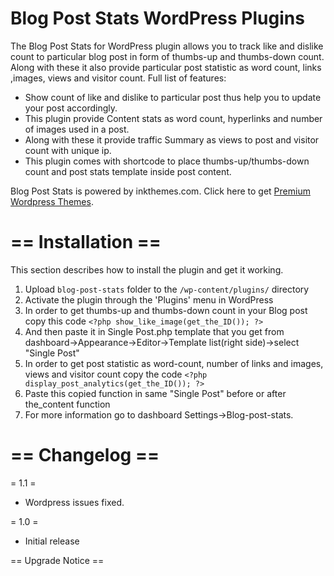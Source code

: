 # Blog Post Stats WordPress Plugins


The Blog Post Stats for WordPress plugin allows you to track like and dislike count to particular blog post in form of thumbs-up and thumbs-down count. 
Along with these it also provide particular post statistic as word count, links ,images, views and visitor count.
Full list of features:

* Show count of like and dislike to particular post thus help you to update your post accordingly. 
* This plugin provide Content stats as word count, hyperlinks and number of images used in a post.
* Along with these it provide traffic Summary as views to post and visitor count with unique ip.
* This plugin comes with shortcode to place thumbs-up/thumbs-down count and post stats template inside post content.

Blog Post Stats is powered by inkthemes.com.
Click here to get [Premium Wordpress Themes](http://www.inkthemes.com).



# == Installation ==

This section describes how to install the plugin and get it working.

1. Upload `blog-post-stats` folder to the `/wp-content/plugins/` directory
1. Activate the plugin through the 'Plugins' menu in WordPress
1. In order to get thumbs-up and thumbs-down count in your Blog post copy this code `<?php show_like_image(get_the_ID()); ?>`
1. And then paste it in Single Post.php template that you get from dashboard->Appearance->Editor->Template list(right side)->select "Single Post"
1. In order to get post statistic as word-count, number of links and images, views and visitor count copy the code `<?php display_post_analytics(get_the_ID()); ?>`
1. Paste this copied function in same "Single Post" before or after the_content function
1. For more information go to dashboard Settings->Blog-post-stats.

# == Changelog ==

= 1.1 =
* Wordpress issues fixed.

= 1.0  =
* Initial release

== Upgrade Notice ==
